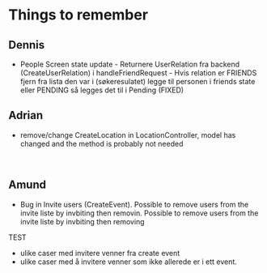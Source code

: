 # Things to remember

## Dennis

- People Screen state update - Returnere UserRelation fra backend (CreateUserRelation) i handleFriendRequest - Hvis relation er FRIENDS fjern fra lista den var i (søkeresulatet) legge til personen i friends state eller PENDING så legges det til i Pending (FIXED)
  <br />

## Adrian

- remove/change CreateLocation in LocationController, model has changed and the method is probably not needed

<br />

## Amund

- Bug in Invite users (CreateEvent). Possible to remove users from the invite liste by invbiting then removin. Possible to remove users from the invite liste by invbiting then removing

TEST

- ulike caser med invitere venner fra create event
- ulike caser med å invitere venner som ikke allerede er i ett event.
